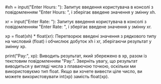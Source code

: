 #xh = input("Enter Hours: "): Запитує введення користувача в консолі з повідомленням "Enter Hours: ", і зберігає введене значення у змінну xh.

xr = input("Enter Rate: "): Запитує введення користувача в консолі з повідомленням "Enter Rate: ", і зберігає введене значення у змінну xr.

xp = float(xh) \* float(xr): Перетворює введені значення з рядкового типу на числовий (float) і обчислює добуток xh і xr, зберігаючи результат у змінну xp.

print("Pay:", xp): Виводить результат, який збережено в xp, разом із текстовим повідомленням "Pay:". Зверніть увагу, що результат виводиться у вигляді числа з плаваючою точкою, оскільки ми використовуємо тип float. Якщо ви хочете вивести ціле число, ви можете використовувати int(xp) замість float(xp).
